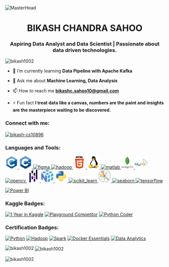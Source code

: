 ![MasterHead](https://github.com/user-attachments/assets/6b591a18-1148-4e50-bb70-5721bc9ff2fa)

<h1 align="center">BIKASH CHANDRA SAHOO</h1>
<h3 align="center">Aspiring Data Analyst and Data Scientist | Passionate about data driven technologies.</h3>
<!-- <img align = "right" alt="Coding" width="400" src=""> -->

<p align="left"> <img src="https://komarev.com/ghpvc/?username=bikash1002&label=Profile%20views&color=0e75b6&style=flat" alt="bikash1002" /> </p>

- 🌱 I’m currently learning **Data Pipeline with Apache Kafka**

- 💬 Ask me about **Machine Learning, Data Analysis**

- 📫 How to reach me **bikashc.sahoo10@gmail.com**

- ⚡ Fun fact **I treat data like a canvas, numbers are the paint and insights are the masterpiece waiting to be discovered.**

<h3 align="left">Connect with me:</h3>
  <p align="left">
    <a href="https://linkedin.com/in/bikash-cs10896" target="blank">
      <img align="center" src="https://raw.githubusercontent.com/rahuldkjain/github-profile-readme-generator/master/src/images/icons/Social/linked-in-alt.svg" alt="bikash-cs10896" height="30" width="40" />
    </a>
</p>

<h3 align="left">Languages and Tools:</h3>
<p align="left"> 
  <a href="https://www.cprogramming.com/" target="_blank" rel="noreferrer"> <img src="https://raw.githubusercontent.com/devicons/devicon/master/icons/c/c-original.svg" alt="c" width="40" height="40"/> </a> 
  <a href="https://www.w3schools.com/cpp/" target="_blank" rel="noreferrer"> <img src="https://raw.githubusercontent.com/devicons/devicon/master/icons/cplusplus/cplusplus-original.svg" alt="cplusplus" width="40" height="40"/> </a> 
  <a href="https://www.figma.com/" target="_blank" rel="noreferrer"> <img src="https://www.vectorlogo.zone/logos/figma/figma-icon.svg" alt="figma" width="40" height="40"/> </a> 
  <a href="https://hadoop.apache.org/" target="_blank" rel="noreferrer"> <img src="https://www.vectorlogo.zone/logos/apache_hadoop/apache_hadoop-icon.svg" alt="hadoop" width="40" height="40"/> </a> 
  <a href="https://www.w3.org/html/" target="_blank" rel="noreferrer"> <img src="https://raw.githubusercontent.com/devicons/devicon/master/icons/html5/html5-original-wordmark.svg" alt="html5" width="40" height="40"/> </a> 
  <a href="https://www.linux.org/" target="_blank" rel="noreferrer"> <img src="https://raw.githubusercontent.com/devicons/devicon/master/icons/linux/linux-original.svg" alt="linux" width="40" height="40"/> </a> 
  <a href="https://www.mathworks.com/" target="_blank" rel="noreferrer"> <img src="https://upload.wikimedia.org/wikipedia/commons/2/21/Matlab_Logo.png" alt="matlab" width="40" height="40"/> </a> 
  <a href="https://www.mongodb.com/" target="_blank" rel="noreferrer"> <img src="https://raw.githubusercontent.com/devicons/devicon/master/icons/mongodb/mongodb-original-wordmark.svg" alt="mongodb" width="40" height="40"/> </a> 
  <a href="https://www.mysql.com/" target="_blank" rel="noreferrer"> <img src="https://raw.githubusercontent.com/devicons/devicon/master/icons/mysql/mysql-original-wordmark.svg" alt="mysql" width="40" height="40"/> </a> 
  <a href="https://opencv.org/" target="_blank" rel="noreferrer"> <img src="https://www.vectorlogo.zone/logos/opencv/opencv-icon.svg" alt="opencv" width="40" height="40"/> </a> 
  <a href="https://pandas.pydata.org/" target="_blank" rel="noreferrer"> <img src="https://raw.githubusercontent.com/devicons/devicon/2ae2a900d2f041da66e950e4d48052658d850630/icons/pandas/pandas-original.svg" alt="pandas" width="40" height="40"/> </a> 
  <a href="https://numpy.org/" target="_blank" rel="noreferrer"> 
  <img src="https://raw.githubusercontent.com/devicons/devicon/2ae2a900d2f041da66e950e4d48052658d850630/icons/numpy/numpy-original.svg" alt="numpy" width="40" height="40"/> </a>
  <a href="https://www.python.org" target="_blank" rel="noreferrer"> <img src="https://raw.githubusercontent.com/devicons/devicon/master/icons/python/python-original.svg" alt="python" width="40" height="40"/> </a> 
  <a href="https://scikit-learn.org/" target="_blank" rel="noreferrer"> <img src="https://upload.wikimedia.org/wikipedia/commons/0/05/Scikit_learn_logo_small.svg" alt="scikit_learn" width="40" height="40"/> </a>
  <a href="https://matplotlib.org/" target="_blank" rel="noreferrer"> 
  <img src="https://raw.githubusercontent.com/devicons/devicon/master/icons/matplotlib/matplotlib-original.svg" alt="matplotlib" width="40" height="40"/> </a>
  <a href="https://seaborn.pydata.org/" target="_blank" rel="noreferrer"> <img src="https://seaborn.pydata.org/_images/logo-mark-lightbg.svg" alt="seaborn" width="40" height="40"/> </a> 
  <a href="https://www.tensorflow.org" target="_blank" rel="noreferrer"> <img src="https://www.vectorlogo.zone/logos/tensorflow/tensorflow-icon.svg" alt="tensorflow" width="40" height="40"/> </a> </p>
  <a href="https://powerbi.microsoft.com/" target="_blank" rel="noreferrer"><img src="https://upload.wikimedia.org/wikipedia/commons/c/cf/New_Power_BI_Logo.svg" alt="Power BI" width="40" height="40"/> </a>

<h3 align="left">Kaggle Badges:</h3>
<p align="left">
  <a href="https://www.kaggle.com/pegatron" target="_blank"><img src="https://www.googleapis.com/download/storage/v1/b/kaggle-user-content/o/inbox%2F1488634%2F163e0f27360ae958da99dde2a68f7e00%2FBadge-46.svg?generation=1727468408101916&alt=media" alt="1 Year in Kaggle"/></a>
  <a href="https://www.kaggle.com/pegatron" target="_blank"><img src="https://www.googleapis.com/download/storage/v1/b/kaggle-user-content/o/inbox%2F1488634%2F45be693e46c3d59a48e65f903aad246b%2FBadge-5.svg?generation=1727462562515977&alt=media" alt="Playground Competitor"/></a>
  <a href="https://www.kaggle.com/pegatron" target="_blank"><img src="https://www.googleapis.com/download/storage/v1/b/kaggle-user-content/o/inbox%2F1488634%2F09e1f99bdf3222934ad7769409ec3f6d%2FBadge-26.svg?generation=1727468059623106&alt=media" alt="Python Coder"/></a>
</p>

<h3 align="left">Certification Badges:</h3>
<p align="left">
  <a href="https://images.credly.com/images/b40db465-587f-45eb-a854-af8630a630e7/blob" target="_blank"><img src="https://github.com/user-attachments/assets/a01568b2-2b69-4358-8c10-7bb6901573d4" alt="Python"  width="50" height="50"/></a>
  <a href="https://images.credly.com/images/1e55ec7d-b57d-4ecf-92d4-d3b7887977ad/blob" target="_blank"><img src="https://github.com/user-attachments/assets/f553370b-2441-4f1d-9168-1201851d7729" alt="Hadoop"  width="50" height="50"/></a>
  <a href="https://images.credly.com/images/06cb0d8e-06f7-4f5e-9265-359e37008fcd/blob" target="_blank"><img src="https://github.com/user-attachments/assets/5ef980fe-687d-4d44-871a-3c845f5a08ba" alt="Spark"  width="50" height="50"/></a>
  <a href="https://images.credly.com/images/b0c5445a-72a2-46ce-a599-96147e210efb/blob" target="_blank"><img src="https://github.com/user-attachments/assets/e21d64af-c118-4032-ab47-a52dadf67b06" alt="Docker Essentials"  width="50" height="50"/></a>
  <a href="https://www.credly.com/badges/1120beb2-d3c7-4838-8de1-b239fec8bb59/print" target="_blank"><img src="https://github.com/user-attachments/assets/6089e680-213e-4060-b290-5b48cc5c5f01" alt="Data Analytics"  width="50" height="50"/></a>
</p>

<p><img align="left" src="https://github-readme-stats.vercel.app/api/top-langs?username=bikash1002&show_icons=true&locale=en&layout=compact" alt="bikash1002" /></p>

<p>&nbsp;<img align="center" src="https://github-readme-stats.vercel.app/api?username=bikash1002&show_icons=true&locale=en" alt="bikash1002" /></p>

<p><img align="center" src="https://github-readme-streak-stats.herokuapp.com/?user=bikash1002&" alt="bikash1002" /></p>
